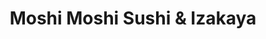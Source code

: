 ---
layout: place
title: "Moshi Moshi Sushi & Izakaya"
permalink: /washington/seattle/moshi-moshi-sushi-izakaya.html
stateAbbr: WA
stateName: Washington
cityName: Seattle
place_id: ChIJExxdWsYVkFQR4LcgpT7JVBg
photos:
  - name: >-
      places/ChIJExxdWsYVkFQR4LcgpT7JVBg/photos/AeeoHcKndB1GJyfacKEF6_g9YZEopafkxlewWiovOn8bOh-Y16bcp0OQ-xAprZIGHNuiyzZEocGrCXrMgDsj9CHBxrAd7O5AKh-QV08ZNBeaDCPUASV0yAzRbD1lV5Hi-ocWwwMwrkw_uTeUcGlPd9QnjytrzFNV5ivtcmnhWanSH9nhkwVTQmw1xtoEloQIyKtFFvXKRKhgeKXt4LV4XyCvfxhBZz2w_hxIWKR04c57uRSX0xFdCfasjsKdhmLhsG_AWMbYBzh1yx0zQ90XIo1KX7MwVV3k_Wr2dZkDycIcdts0ZDdObXwNLxnZMc31Y_R7Be3x3OXmCn1LZd5PkGSZBXmPZrRWJylylgnsXoVGeSLCi73HkypTrt8Ix68HJEnT_2c3Z65wHrobM-peiqauriXq1yLSZb67jXmw1VgQ8Oprb8c
    widthPx: 4032
    heightPx: 3024
    authorAttributions:
      - displayName: Jill L.
        uri: https://maps.google.com/maps/contrib/116710797366001839069
        photoUri: >-
          https://lh3.googleusercontent.com/a-/ALV-UjXD_o6wB3vYy7SeJ71fvNPJ2e-PLxIQlMhZHjkuvwTjJIXgshqA=s100-p-k-no-mo
    flagContentUri: >-
      https://www.google.com/local/imagery/report/?cb_client=maps_api_places.places_api&image_key=!1e10!2sCIHM0ogKEICAgICh4vS1-wE&hl=en-US
    googleMapsUri: >-
      https://www.google.com/maps/place//data=!3m4!1e2!3m2!1sCIHM0ogKEICAgICh4vS1-wE!2e10!4m2!3m1!1s0x549015c65a5d1c13:0x1854c93ea520b7e0
  - name: >-
      places/ChIJExxdWsYVkFQR4LcgpT7JVBg/photos/AeeoHcIBd_rNcTu1BCkrpgq0GJNvZhkdND3goitHmDdxo-1qxNGvNEOzz9zNxIgIOPT8it-hL8WTemtD9xnJY1SJjbcsp3nQvOE7orUQm_zbCaqRzBEnVkcKRra2UyEA2k0wLKn3ahHeIhhjwnVwMmnjVn0Ld2-ZooLEwqhcEzV7_6R04GE_K6kNVHmCCKAEx6qNTFZQsGhVPa2J8RdMo0Tz2at5JJr8dBTdEaLJVPysrdWlu8vQqVd4ZhoHxItaZLdqlqOrixpC6mTGV_r9PFKTSsLA-r1BG2htrLQOwWX5OVGdPdGmGJT8JEZZ5ZBlZ1eJA8SsjS0He41NADEGAPdeAa0v1715sfzrJoP-5tGlGLldByMsd6p-sE9kmV3kWxTXhbWhUsOJZ79Y3G3dLkLulTQ2pFiuyzknJQmEhTgXh_hn1v3o
    widthPx: 3669
    heightPx: 2594
    authorAttributions:
      - displayName: Scott Moore
        uri: https://maps.google.com/maps/contrib/113303804247916677567
        photoUri: >-
          https://lh3.googleusercontent.com/a-/ALV-UjWuHIkzG1To6P8G6ktJQaUCCblC_zMPxXjm0HY8lNP2Oz4OWSjb=s100-p-k-no-mo
    flagContentUri: >-
      https://www.google.com/local/imagery/report/?cb_client=maps_api_places.places_api&image_key=!1e10!2sCIHM0ogKEICAgICTs8eBpgE&hl=en-US
    googleMapsUri: >-
      https://www.google.com/maps/place//data=!3m4!1e2!3m2!1sCIHM0ogKEICAgICTs8eBpgE!2e10!4m2!3m1!1s0x549015c65a5d1c13:0x1854c93ea520b7e0
  - name: >-
      places/ChIJExxdWsYVkFQR4LcgpT7JVBg/photos/AeeoHcIRiGp8x_z7hCLTn2knp_eaXxCGo0ajUFNl_vhzkHXSc0uDOeR8LDOVikwgfFa3T-QWMr-9vNMb6II-Rp3fBRtvoFLZIjr5iQvpve2BJgI3jwvNamyke-aFg-sKExzAEOVR9I78uQtTv7lNdvpsdiqyrKUhnNuDFkZeIRqTPoelsxUjpdrurNv42iag78NTwbvrPML8Har1XMw_kwgElpBrx_NtIW9iYZsW2tWQk8AFU6ubQ4w7FoEjPIHBdnjCjTHlHT7WV4jkW0v-lDodQuTDAq2spKGAiDt9jEVgmUm8B2frW1QMw7tz6DHRYYOi6sPRYFQmyE6i6bRBNrU--WvZFg1O8PAroXTj0iK5g0jK3xxUV2MOyxTh3ogd1afMudYsiJsWuhbIMTguBmS6Zno9YRQYJgMdQoMWfj-qcSO6hg
    widthPx: 4800
    heightPx: 3600
    authorAttributions:
      - displayName: Alena Z
        uri: https://maps.google.com/maps/contrib/103240778358278252237
        photoUri: >-
          https://lh3.googleusercontent.com/a-/ALV-UjXg_msKJyZ8WyZzZI9XY-jOEDZgyrxJLqryLZEbmmQZQC6kRnqqhg=s100-p-k-no-mo
    flagContentUri: >-
      https://www.google.com/local/imagery/report/?cb_client=maps_api_places.places_api&image_key=!1e10!2sCIHM0ogKEICAgIC71_j2HA&hl=en-US
    googleMapsUri: >-
      https://www.google.com/maps/place//data=!3m4!1e2!3m2!1sCIHM0ogKEICAgIC71_j2HA!2e10!4m2!3m1!1s0x549015c65a5d1c13:0x1854c93ea520b7e0
  - name: >-
      places/ChIJExxdWsYVkFQR4LcgpT7JVBg/photos/AeeoHcIF7LdfpQVR3co-ZCj-UGn4k4obUnskUAnbuYVObIivATeYxVFKpwnTj1vGTlRa4mr51qHVShyQT4sONMTB9NcLIhXZz6O3P5lmSfNYzJ_O9FIcvTNaKHUuyEc3QEIMxQwFRK-E5YlqmtDW6D01c6kXJlAufAEGJdkx_J6BrX6r8vg-x_42sAQFyPq3XF1nl-zxOJgFhDDOg72A04C76jzuL29WbAGo-EX3CRFRevh9XvHqJz4jQ29EK7h9NnF6u_IzSdiIonRJQgG1A2WwiH1KQqVnZuwpxBiv13oYe52bzKKreV5XkwOao-ClY5S4Wy7aUAphPZd9-CKc2Cx5RUFdPPyyvhuKyzcl-_sTYIb_jE2qWfTl76HtZ8zGgVxeo2k08vJ1x6Ycffu7JHP_Klui3imp-KPSOBflsOsrj7mdxA
    widthPx: 3827
    heightPx: 2870
    authorAttributions:
      - displayName: Jason Chan
        uri: https://maps.google.com/maps/contrib/100646748096938948035
        photoUri: >-
          https://lh3.googleusercontent.com/a-/ALV-UjXVMt10zPsV1f0mNdih8CNuh1RqVvU8HB7XYXCuQVoS6Ui4KwwmSw=s100-p-k-no-mo
    flagContentUri: >-
      https://www.google.com/local/imagery/report/?cb_client=maps_api_places.places_api&image_key=!1e10!2sCIHM0ogKEICAgIDO49iaDQ&hl=en-US
    googleMapsUri: >-
      https://www.google.com/maps/place//data=!3m4!1e2!3m2!1sCIHM0ogKEICAgIDO49iaDQ!2e10!4m2!3m1!1s0x549015c65a5d1c13:0x1854c93ea520b7e0
  - name: >-
      places/ChIJExxdWsYVkFQR4LcgpT7JVBg/photos/AeeoHcIBWxOmaTy--NQ7w2yPSRomPzKHhr03IA0plU9euZcLdMg0mt3f0T2nfY6Rqn2GvuAwPI1BPQBhifAiW3nHyT897vox1ciAyjCrGlBBBDcKowNxYTo0swHfyTq7MtznupTumyn7QJsc7qzydiFwqCBYB9XlSCyRvDOFHVochpzUJY-57KMGShXFVSnCs6cT0Cg2PMmcnsA8LSND_MlUYDtI1jQwL_eeuf-M1Dqe8Vi8Bbb6NWiPdbubR2oGqW0oAoXpA6b2ZHlNZEcsza3J0iuBnvLiC-E5W0weZQbkcSGwmFmIvytHBGJ5BWsIA9L8MM5eAyuTzShF6_VJ64QX9aIOiwBJxScJz9VkdJVwAf69waozOBKWnHCndq3zPwJ9eSN_qEaKPXi_KZ4M0dmidiipHOcvlQOvwGf10y84ndjU4w
    widthPx: 3600
    heightPx: 4800
    authorAttributions:
      - displayName: Lauren Forster
        uri: https://maps.google.com/maps/contrib/113541684466930939517
        photoUri: >-
          https://lh3.googleusercontent.com/a/ACg8ocJvSFr6P533ZxPUXwRjCbAVIzi-O_G51sSQE-ErsjjUhyg2TJg=s100-p-k-no-mo
    flagContentUri: >-
      https://www.google.com/local/imagery/report/?cb_client=maps_api_places.places_api&image_key=!1e10!2sCIHM0ogKEICAgMDg3PjpLw&hl=en-US
    googleMapsUri: >-
      https://www.google.com/maps/place//data=!3m4!1e2!3m2!1sCIHM0ogKEICAgMDg3PjpLw!2e10!4m2!3m1!1s0x549015c65a5d1c13:0x1854c93ea520b7e0
  - name: >-
      places/ChIJExxdWsYVkFQR4LcgpT7JVBg/photos/AeeoHcLx7yS8IyzGwoR1MpgUBV0EcH_cvV52TkBGNAhEEHbPLUFJgVIyeHa2pzf3FwS5eXpseWYZgnGz467XPnCUswqB7S7EUyNObJ2dwZLJ6A06Vp3VooNJAB-Wh5bjNW7LZRtxXqG59bUQyb1Tj_gGRBkxcTl37W7vEGI4F6D1jg0zipfEYKSF4QqtX9xaI5NlAlX6alUgDvnZOb_dKmWuRt7Jwy0_-TccK3uyz2RbdFrgMS5SfyJrE1UOgKXC6ZKssAfVtP5MrVvuf7_1syAEAprwGRQxmKt5MPD2q2h6ipwb7sM_ciExMH9qpN94-phZBGhDEobpH86Dj5ushQcelxf6X8iwIWjXWd-Jod8ZVU1iQ3GbhrR-wBACjLtN4NIrlk1CYRGtj_yYleGw81RxAIbFVUaPEQplsqXw6WJrRK7MMg
    widthPx: 4032
    heightPx: 3024
    authorAttributions:
      - displayName: Jason Chan
        uri: https://maps.google.com/maps/contrib/100646748096938948035
        photoUri: >-
          https://lh3.googleusercontent.com/a-/ALV-UjXVMt10zPsV1f0mNdih8CNuh1RqVvU8HB7XYXCuQVoS6Ui4KwwmSw=s100-p-k-no-mo
    flagContentUri: >-
      https://www.google.com/local/imagery/report/?cb_client=maps_api_places.places_api&image_key=!1e10!2sCIHM0ogKEICAgIDL_aiYMQ&hl=en-US
    googleMapsUri: >-
      https://www.google.com/maps/place//data=!3m4!1e2!3m2!1sCIHM0ogKEICAgIDL_aiYMQ!2e10!4m2!3m1!1s0x549015c65a5d1c13:0x1854c93ea520b7e0
  - name: >-
      places/ChIJExxdWsYVkFQR4LcgpT7JVBg/photos/AeeoHcKZrk_VdT1GN9616Ib2O5f26ngSqK1WPu313U7wDV7MDDaJTdDM23EWCNZgHYcvJZAcxPEeVwjrwWBQ4ckeqxdL8p9Ct5SOOdFP4XS_54VJj8zQ9ux7iagKSra72DMkpdOA7z9V5r1f_2UDP2dF9MKZsNg2kK6TS3KzE8nslViNMgkMvPVE9E6rQPVQbKE6FluD3oqn9QbWKaHztB2ELPmecVSVfPYsZBYR8Un_kbLsENrDgHX1Yyxdu0uV0u-mskklggIoQ_6nwa_MP5Gl7xY1vrx8KJjepyZL46909vq23ZGbod-7mQx_PTqAmY3dg0FYmY33AZwyrE21-zfASu9pea0Pn0eM7ryadkYPqqj5jerS-DpKSo51ixWV9eb4L20SRYqMCVyq6XPi7cqZMvlIA8y6-H5V3PJlvVL0qJSFu7o3
    widthPx: 3024
    heightPx: 4032
    authorAttributions:
      - displayName: Jesse A.
        uri: https://maps.google.com/maps/contrib/106475015141353739689
        photoUri: >-
          https://lh3.googleusercontent.com/a/ACg8ocKi2h3ArqgU_TYCKhB265HkgDHtTiZdy-WZwZpaips_tWOYQIIZ=s100-p-k-no-mo
    flagContentUri: >-
      https://www.google.com/local/imagery/report/?cb_client=maps_api_places.places_api&image_key=!1e10!2sCIHM0ogKEICAgIDvkOHJ0gE&hl=en-US
    googleMapsUri: >-
      https://www.google.com/maps/place//data=!3m4!1e2!3m2!1sCIHM0ogKEICAgIDvkOHJ0gE!2e10!4m2!3m1!1s0x549015c65a5d1c13:0x1854c93ea520b7e0
  - name: >-
      places/ChIJExxdWsYVkFQR4LcgpT7JVBg/photos/AeeoHcJFdOd-CMugouEYROXrRU8aVL1es612MsiFUOv8YJT029xt20UccCV7LWxPmAjnZsNordv1Byr-kpZs15nn2UMGRR_W9aJ7484CttI-pArOS1yZBDUYBjXOoZHQPwv0sDhiQCoDbGyrCH5ZFEihnWtVAENwYO7325n4hrIH_-OV_52tSP7jkdmUg1xDR6q5mw-gzS1AkEcvx9xLtx9Oc0eUBKK3oqcCvq1fQ5m6elg3Bk-WMUPho579zS0uiYwIG1qPD3QNWXJiwA0GE6So_N-oyGto5dEKHsLimAp94F-eaQmtEunNJRWuAKcaaaXQrjQakDh9p0vs7jP64mYKrXdRNjS7zbuONmzdk6D0fRx7FX9K0rsxuf2suIdNSdNYbmTP6Yl_hlSljsGuP6GNqkRzGd4LpgSrOQyxtwMc9NYFKSCW
    widthPx: 4032
    heightPx: 3024
    authorAttributions:
      - displayName: Alena Z
        uri: https://maps.google.com/maps/contrib/103240778358278252237
        photoUri: >-
          https://lh3.googleusercontent.com/a-/ALV-UjXg_msKJyZ8WyZzZI9XY-jOEDZgyrxJLqryLZEbmmQZQC6kRnqqhg=s100-p-k-no-mo
    flagContentUri: >-
      https://www.google.com/local/imagery/report/?cb_client=maps_api_places.places_api&image_key=!1e10!2sCIHM0ogKEICAgIC71_j27AE&hl=en-US
    googleMapsUri: >-
      https://www.google.com/maps/place//data=!3m4!1e2!3m2!1sCIHM0ogKEICAgIC71_j27AE!2e10!4m2!3m1!1s0x549015c65a5d1c13:0x1854c93ea520b7e0
  - name: >-
      places/ChIJExxdWsYVkFQR4LcgpT7JVBg/photos/AeeoHcJtTwA74R6Vq85nyMFlwTPmM2qMVjevD5hZ9oFfxidcjFinuKHCRToRtbS27coz-pYDnC8Q2qA3RG4QQF9kqjOGd6kidOf3WmZt8zfb2tNkLclis8xAKrUHAxV6EIfJNWsWumlJvsX_asSDmhD52U7VrDdnzSQFjBoJ_Nn7FuidbnSMO7w6slLiSGrmFR3rp94v62i6Qbx5CBxqbzUWg0A4ZxLLJkXMSlYgiisPp6CUE0utSezizqanEDELl3mYlOXW_a8lljiCOt4J60rBtJGUpzfnhWaTAw871spouTpRyZcnvPcYB4g-geH3NYIivkjlJGnxuR5MxT-IoZmfq-RUHinltmK9WWmlytHV5wUR03MdWPOkdkiG_rJU97OmAXkUveU8enEq7Hyl3Y6sI7YrStEI2d4DRwzhvbYDBRbJPw
    widthPx: 3024
    heightPx: 4032
    authorAttributions:
      - displayName: Tristan Ingold
        uri: https://maps.google.com/maps/contrib/103192069261527640805
        photoUri: >-
          https://lh3.googleusercontent.com/a-/ALV-UjXg5XFHjJsC0bhk52hsYUvlOmLvaXf9KsKobwebxyWw-geiL8de=s100-p-k-no-mo
    flagContentUri: >-
      https://www.google.com/local/imagery/report/?cb_client=maps_api_places.places_api&image_key=!1e10!2sCIHM0ogKEICAgICT0tuwPw&hl=en-US
    googleMapsUri: >-
      https://www.google.com/maps/place//data=!3m4!1e2!3m2!1sCIHM0ogKEICAgICT0tuwPw!2e10!4m2!3m1!1s0x549015c65a5d1c13:0x1854c93ea520b7e0
  - name: >-
      places/ChIJExxdWsYVkFQR4LcgpT7JVBg/photos/AeeoHcIvad3p73SF3cOHjOogRmSHT63NbE4AKoRMOBqQjANzgZm-orgC4q4GZVXih7aaiuHzXRgMXkVW1xTPHybTQHGcSZIpXI_FPmwkDzIkbIEmsuBDFTnQcteVEDp1j1X9FAypShhAuYW-wvmctCek8LOVP3zHDKGxU45EzhqYP-Q8hHzlfM3TwMJDXBSslqw3efKeL0yyBaDnI8lmzh-ETKejLWCUzgBglCnTN77MplrMMXlo9fGtsDhNwsA09sS2dYEZcEYVnLPdnjultShRp2pJ2tmHFDPWeSjZFIFkd-FvAsi6McEPG0lhj3qPehLyMV38hnf6EKSqOWlOMlSmJOlZ-CuIuTDSsTOMwA3yr_TMg6TPab2cA5FBnB1wCBeJn3hY5HWbggnualEvNXKqrBX7uCTfOcZpD8HhhA8pwUkiZQOZ
    widthPx: 3024
    heightPx: 4032
    authorAttributions:
      - displayName: Kaela Jiron
        uri: https://maps.google.com/maps/contrib/110414681577138716033
        photoUri: >-
          https://lh3.googleusercontent.com/a-/ALV-UjUzyORQ5UUaPnGfKDcyD5ZgFp5hGoNkyLK5bsCFPVtuyRgQsY-I=s100-p-k-no-mo
    flagContentUri: >-
      https://www.google.com/local/imagery/report/?cb_client=maps_api_places.places_api&image_key=!1e10!2sCIHM0ogKEICAgIDDytyJrAE&hl=en-US
    googleMapsUri: >-
      https://www.google.com/maps/place//data=!3m4!1e2!3m2!1sCIHM0ogKEICAgIDDytyJrAE!2e10!4m2!3m1!1s0x549015c65a5d1c13:0x1854c93ea520b7e0
address: 5324 Ballard Ave NW, Seattle, WA 98107, USA
street: 5324 Ballard Ave NW
city: Seattle
state: WA
zip: '98107'
country: USA
neighborhood: Adams
latitude: '47.667070'
longitude: '-122.383683'
accessibility_options:
  wheelchairAccessibleEntrance: true
  wheelchairAccessibleRestroom: true
  wheelchairAccessibleSeating: true
business_status: OPERATIONAL
name: Moshi Moshi Sushi & Izakaya
google_maps_links:
  directionsUri: >-
    https://www.google.com/maps/dir//''/data=!4m7!4m6!1m1!4e2!1m2!1m1!1s0x549015c65a5d1c13:0x1854c93ea520b7e0!3e0
  placeUri: https://maps.google.com/?cid=1753247425849505760
  writeAReviewUri: >-
    https://www.google.com/maps/place//data=!4m3!3m2!1s0x549015c65a5d1c13:0x1854c93ea520b7e0!12e1
  reviewsUri: >-
    https://www.google.com/maps/place//data=!4m4!3m3!1s0x549015c65a5d1c13:0x1854c93ea520b7e0!9m1!1b1
  photosUri: >-
    https://www.google.com/maps/place//data=!4m3!3m2!1s0x549015c65a5d1c13:0x1854c93ea520b7e0!10e5
primary_type: Japanese Restaurant
opening_hours:
  regular: null
  current: null
secondary_opening_hours:
  regular:
    weekdayDescriptions: null
    type: null
  current:
    weekdayDescriptions: null
    type: null
phone: (206) 971-7424
price_level: PRICE_LEVEL_MODERATE
price_range: $30 &ndash; $50
rating: '4.4'
rating_count: 761
website: http://www.moshimoshiseattle.com/
description: null
reviews: null
parking_options: null
payment_options: null
allow_dogs: null
curbside_pickup: null
delivery: null
dine_in: null
good_for_children: null
good_for_groups: null
good_for_sports: null
live_music: null
menu_for_children: null
outdoor_seating: null
reservable: null
restroom: null
serves_beer: null
serves_breakfast: null
serves_brunch: null
serves_cocktails: null
serves_coffee: null
serves_dinner: null
serves_dessert: null
serves_lunch: null
serves_vegetarian_food: null
serves_wine: null
takeout: null

---